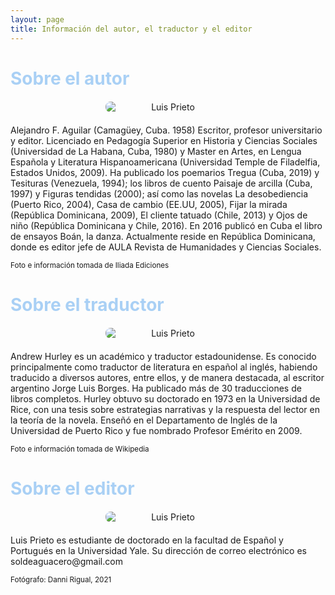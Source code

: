 ```yaml
---
layout: page
title: Información del autor, el traductor y el editor
---
```

<h1 style="font-weight: bold; color: #A9D0F5;">Sobre el autor</h1>
<img src="{{ site.baseurl }}/assets/alejandro.jpg" alt="Luis Prieto" style="text-align: center; max-width: 200px; border-radius: 8px; margin: 20px auto; display: block;">
<p>
Alejandro F. Aguilar (Camagüey, Cuba. 1958) Escritor, profesor universitario y editor. Licenciado en Pedagogía Superior en Historia y Ciencias Sociales (Universidad de La Habana, Cuba, 1980) y Master en Artes, en Lengua Española y Literatura Hispanoamericana (Universidad Temple de Filadelfia, Estados Unidos, 2009). Ha publicado los poemarios Tregua (Cuba, 2019) y Tesituras (Venezuela, 1994); los libros de cuento Paisaje de arcilla (Cuba, 1997) y Figuras tendidas (2000); así como las novelas La desobediencia (Puerto Rico, 2004), Casa de cambio (EE.UU, 2005), Fijar la mirada (República Dominicana, 2009), El cliente tatuado (Chile, 2013) y Ojos de niño (República Dominicana y Chile, 2016). En 2016 publicó en Cuba el libro de ensayos Boán, la danza. Actualmente reside en República Dominicana, donde es editor jefe de AULA Revista de Humanidades y Ciencias Sociales.
</p>
<p>
<small>Foto e información tomada de Iliada Ediciones</small>
</p>
<h1 style="font-weight: bold; color: #A9D0F5;">Sobre el traductor</h1> 
<img src="{{ site.baseurl }}/assets/andrew.jpg" alt="Luis Prieto" style="text-align: center; max-width: 200px; border-radius: 8px; margin: 20px auto; display: block;">
<p>
Andrew Hurley es un académico y traductor estadounidense. Es conocido principalmente como traductor de literatura en español al inglés, habiendo traducido a diversos autores, entre ellos, y de manera destacada, al escritor argentino Jorge Luis Borges. Ha publicado más de 30 traducciones de libros completos. Hurley obtuvo su doctorado en 1973 en la Universidad de Rice, con una tesis sobre estrategias narrativas y la respuesta del lector en la teoría de la novela. Enseñó en el Departamento de Inglés de la Universidad de Puerto Rico y fue nombrado Profesor Emérito en 2009.
</p>
<p>
   <small>Foto e información tomada de Wikipedia</small>
</p>
<h1 style="font-weight: bold; color: #A9D0F5;">Sobre el editor</h1>  
<img src="{{ site.baseurl }}/assets/profile.png" alt="Luis Prieto" style="text-align: center; max-width: 200px; border-radius: 8px; margin: 20px auto; display: block;">
<p>
Luis Prieto es estudiante de doctorado en la facultad de Español y Portugués en la Universidad Yale. Su dirección de correo electrónico es soldeaguacero@gmail.com
</p>
<p>
<small>Fotógrafo: Danni Rigual, 2021</small>
</p>
